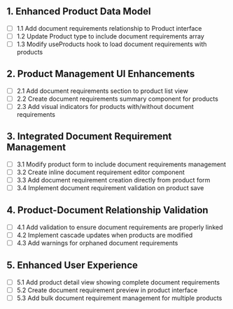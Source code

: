 ## 1. Enhanced Product Data Model

- [ ] 1.1 Add document requirements relationship to Product interface
- [ ] 1.2 Update Product type to include document requirements array
- [ ] 1.3 Modify useProducts hook to load document requirements with products

## 2. Product Management UI Enhancements

- [ ] 2.1 Add document requirements section to product list view
- [ ] 2.2 Create document requirements summary component for products
- [ ] 2.3 Add visual indicators for products with/without document requirements

## 3. Integrated Document Requirement Management

- [ ] 3.1 Modify product form to include document requirements management
- [ ] 3.2 Create inline document requirement editor component
- [ ] 3.3 Add document requirement creation directly from product form
- [ ] 3.4 Implement document requirement validation on product save

## 4. Product-Document Relationship Validation

- [ ] 4.1 Add validation to ensure document requirements are properly linked
- [ ] 4.2 Implement cascade updates when products are modified
- [ ] 4.3 Add warnings for orphaned document requirements

## 5. Enhanced User Experience

- [ ] 5.1 Add product detail view showing complete document requirements
- [ ] 5.2 Create document requirement preview in product interface
- [ ] 5.3 Add bulk document requirement management for multiple products
